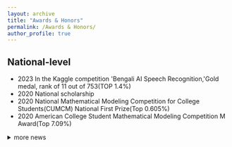 ```yaml
---
layout: archive
title: "Awards & Honors"
permalink: /Awards & Honors/
author_profile: true
---
```


##  National-level
*  2023 In the Kaggle competition 'Bengali AI Speech Recognition,'Gold medal, rank of 11 out of 753(TOP 1.4%)
*  2020 National scholarship 
*  2020 National Mathematical Modeling Competition for College Students(CUMCM) National First Prize(Top 0.605%)
*  2020 American College Student Mathematical Modeling Competition M Award(Top 7.09%)
  
<details>
  <summary>more news</summary>
*  2020 National University Computer Design Competition (National Third Prize)
*  2020 National College Student Smart Car Competition (National Third Prize)

##  Province-level
*  2021 Three good students in Jiangsu Province
*  2021 National Mathematics Competition for College Students (Second Prize of Jiangsu Province)
*  2020 National Electronic Design Competition for College Students (Second Prize of Jiangsu Province)
*  2019 Group C/C of the 10th Blue Bridge Cup National Software and Information Technology Professionals Competition (Second Prize of Jiangsu Province)
  
##  School-level
*  2018-2022 First class school scholarship  6 times

 </details>
